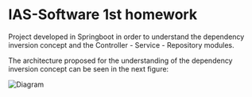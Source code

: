 # IAS-Software 1st homework

Project developed in Springboot in order to understand the dependency inversion concept and the Controller - Service - Repository modules.

The architecture proposed for the understanding of the dependency inversion concept can be seen in the next figure:

![Diagram](https://i.imgur.com/3WoNZEu.png)
